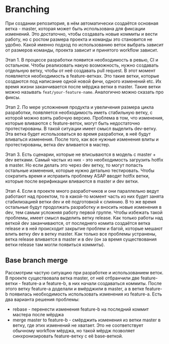 # Branching

При создании репозитория, в нём автоматически создаётся основная ветка - master, которая может быть использована для фиксации изменений. Это достаточно, чтобы создавать новые коммиты и вести работу, но с ростом размера проекта и команды это становится не удобно. Какой именно подход по использованию веток выбрать зависит от размеров команды, проекта зависит и принятого workflow зависит.

Этап 1. В процессе разработки появится необходимость в ревью, CI и остальном. Чтобы реализовать накую возможность, нужно создавать отдельную ветку, чтобы от неё создавать pull request. В этот момент появляется необходимость в feature-ветках. Это такие ветки, которые создаются под написание одной новой фичи, одного изменений etc. Их время жизни заканчивается после мёрджа ветки в master. Такие ветки можно называть `feat/your-feature-name`. Аналогично можно сказать про фиксы.

Этап 2. По мере усложнения продукта и увеличения размера цикла разработки, появляется необходимость иметь стабильную ветку, с которой можно взять рабочую версию. Проблема в том, что изменения, которые вливаются с feature-веток, могут быть недостаточно протестированы. В такой ситуации имеет смысл выделить dev-ветку. Эта ветка будет использоваться во время разработки, в неё будут вливаться изменения. После того, как все нужные изменения влиты и протестированы, ветка dev вливается в мастер.

Этап 3. Есть сценарии, которые не вписываются в модель с master + dev ветками. Самый частых из них - это необходимость загрузить hotfix в master. Но если делать это через dev ветку, то могут попасть остальные изменения, которые нужно детально тестировать. Чтобы сократить время и исправить проблему ASAP вводят hotfix ветки, которые после верификации вливаются в master и dev ветки.

Этап 4. Если в проекте много разработчиков и они параллельно ведут работают над проектом, то в какой-то момент часть из них будет занята стабилизацией ветки dev и её подготовкой к слиянию. В то же время остальные будут продолжать разработку и вносить новые изменения в dev, тем самым усложняя работу первой группе. Чтобы избежать такой проблемы, имеет смысл выделить ветку release. Как только работы над веткой dev заканчиваются, от последнего комита создаётся ветка release и в ней происходит закрытие проблем и багой, которые мешают влить ветку dev в ветку master. Как только все проблемы устранены, ветка release вливается в master и в dev (он за время существования ветки release там могли появиться коммиты).

## Base branch merge

Рассмотрим частую ситуацию при разработке и использованием веток. В проекте существовала ветка master, от неё отбранчили две feature-ветки - feature-a и feature-b, в них начали создаваться коммиты. После этого ветку feature-a доделали и вмёрджили в master, а в ветке feature-b появилась необходимость использовать изменения из feature-a. Есть два варианта решения проблемы:

- rebase  - перенести изменения feature-b на последний коммит мастера после мёрджа
- merge master to feature-b - смёрджить изменения из ветки master в ветку, где этих изменений не хватает. Это не соответствует обычному workflow мёрджа, но такой мёрдж позволяет синхронизировать feature-ветку с её base-веткой.